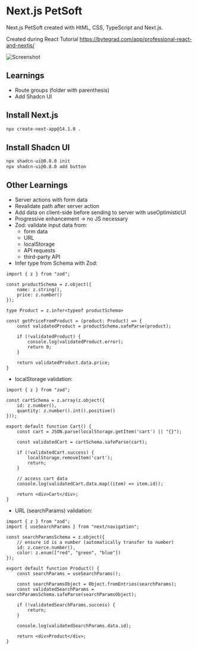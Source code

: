 # Next.js PetSoft

Next.js PetSoft created with HtML, CSS, TypeScript and Next.js.

Created during React Tutorial
https://bytegrad.com/app/professional-react-and-nextjs/

![Screenshot](screenshot.png)

## Learnings

- Route groups (folder with parenthesis)
- Add Shadcn UI

## Install Next.js

```bash
npx create-next-app@14.1.0 .
```

## Install Shadcn UI

```bash
npx shadcn-ui@0.8.0 init
npx shadcn-ui@0.8.0 add button
```

## Other Learnings

- Server actions with form data
- Revalidate path after server action
- Add data on client-side before sending to server with useOptimisticUI
- Progressive enhancement -> no JS necessary
- Zod: validate input data from:
  - form data
  - URL
  - localStorage
  - API requests
  - third-party API
- Infer type from Schema with Zod:

```JS
import { z } from "zod";

const productSchema = z.object({
	name: z.string(),
	price: z.number()
});

type Product = z.infer<typeof productSchema>

const getPriceFromProduct = (product: Product) => {
	const validatedProduct = productSchema.safeParse(product);

	if (!validatedProduct) {
		console.log(validatedProduct.error);
		return 0;
	}

	return validatedProduct.data.price;
}
```

- localStorage validation:

```JS
import { z } from "zod";

const cartSchema = z.array(z.object({
	id: z.number(),
	quantity: z.number().int().positive()
}));

export default function Cart() {
	const cart = JSON.parse(localStorage.getItem('cart') || "{}");

	const validatedCart = cartSchema.safeParse(cart);

	if (!validatedCart.success) {
		localStorage.removeItem('cart');
		return;
	}

	// access cart data
	console.log(validatedCart.data.map((item) => item.id));

	return <div>Cart</div>;
}
```

- URL (searchParams) validation:

```JS
import { z } from "zod";
import { useSearchParams } from "next/navigation";

const searchParamsSchema = z.object({
	// ensure id is a number (automatically transfer to number)
	id: z.coerce.number(),
	color: z.enum(["red", "green", "blue"])
});

export default function Product() {
	const searchParams = useSearchParams();

	const searchParamsObject = Object.fromEntries(searchParams);
	const validatedSearchParams = searchParamsSchema.safeParse(searchParamsObject);

	if (!validatedSearchParams.success) {
		return;
	}

	console.log(validatedSearchParams.data.id);

	return <div>Product</div>;
}
```
